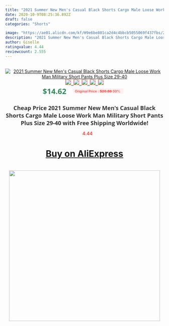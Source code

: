 ```yaml
---
title: "2021 Summer New Men's Casual Black Shorts Cargo Male Loose Work Man Military Short Pants Plus Size 29-40"
date: 2020-10-9T08:25:36.892Z
draft: false
categories: "Shorts"

image: "https://ae01.alicdn.com/kf/H9e6be801ca2d4c4bbcb5055069f437fbs/2021-Summer-New-Men-s-Casual-Black-Shorts-Cargo-Male-Loose-Work-Man-Military-Short-Pants.jpg"
description: "2021 Summer New Men's Casual Black Shorts Cargo Male Loose Work Man Military Short Pants Plus Size 29-40"
author: Giselle
ratingvalue: 4.44
reviewcount: 2.555
---
```

<br>
<div style="text-align: center;">
<a href="https://s.click.aliexpress.com/e/_AZI2JL" target="_blank" rel="nofollow noopener noreferrer"><img alt="2021 Summer New Men's Casual Black Shorts Cargo Male Loose Work Man Military Short Pants Plus Size 29-40" class="magnifier-image" src="https://ae01.alicdn.com/kf/H9e6be801ca2d4c4bbcb5055069f437fbs/2021-Summer-New-Men-s-Casual-Black-Shorts-Cargo-Male-Loose-Work-Man-Military-Short-Pants.jpg_640x640.jpg">
<br>
<img style="border:1px solid salmon" src="https://ae01.alicdn.com/kf/H9e6be801ca2d4c4bbcb5055069f437fbs/2021-Summer-New-Men-s-Casual-Black-Shorts-Cargo-Male-Loose-Work-Man-Military-Short-Pants.jpg_120x120.jpg">&nbsp;&nbsp;<img style="border:1px solid salmon" src="https://ae01.alicdn.com/kf/H8876917a3bcb4e4b8125f190086da23eV/2021-Summer-New-Men-s-Casual-Black-Shorts-Cargo-Male-Loose-Work-Man-Military-Short-Pants.jpg_120x120.jpg">&nbsp;&nbsp;<img style="border:1px solid salmon" src="https://ae01.alicdn.com/kf/H5bd72ae493d54655bef800540dddf15a2/2021-Summer-New-Men-s-Casual-Black-Shorts-Cargo-Male-Loose-Work-Man-Military-Short-Pants.jpg_120x120.jpg">&nbsp;&nbsp;<img style="border:1px solid salmon" src="https://ae01.alicdn.com/kf/Hca870c08b13c4c68bf6ab3ff16d13c64o/2021-Summer-New-Men-s-Casual-Black-Shorts-Cargo-Male-Loose-Work-Man-Military-Short-Pants.jpg_120x120.jpg">&nbsp;&nbsp;<img style="border:1px solid salmon" src="https://ae01.alicdn.com/kf/H33188f837244497485caba6c1161f56ck/2021-Summer-New-Men-s-Casual-Black-Shorts-Cargo-Male-Loose-Work-Man-Military-Short-Pants.jpg_120x120.jpg"></a></div><br0>
<div style="text-align: center;"><span style="background-color: white; border: 0px; box-sizing: border-box; color: seagreen; display: inline-block; font-family: &quot;open sans&quot; , &quot;arial&quot; , &quot;helvetica&quot; , sans-serif , &quot;heiti&quot;; font-size: 24px; font-stretch: inherit; font-weight: 700; line-height: inherit; margin: 0px 10px 0px 0px; padding: 0px; vertical-align: middle;">$14.62 </span>
<span style="background: rgb(255 , 241 , 241); border-radius: 3px; border: 0px; box-sizing: border-box; color: #ff4747; display: inline-block; font-family: inherit; font-size: 12px; font-stretch: inherit; font-style: inherit; font-variant: inherit; font-weight: 600; line-height: inherit; margin: 0px; padding: 2px 5px; transform: scale(0.9); vertical-align: middle;">Original Price : <b style="text-decoration: line-through;">$20.88 </b> 30%&nbsp;&nbsp;</span></div>
<h1 style="color: #333333; display: inline-block; font-family: &quot;open sans&quot; , &quot;arial&quot; , &quot;helvetica&quot; , sans-serif , &quot;heiti&quot;; font-size: 18px; font-stretch: inherit; font-weight: 700; text-align: center;">Cheap Price 2021 Summer New Men's Casual Black Shorts Cargo Male Loose Work Man Military Short Pants Plus Size 29-40 with Free Shipping Worldwide!</h1>
<div style="color: #ff4747; text-align: center;">
<img src="https://4.bp.blogspot.com/-M0ZcTcb-5uY/XleCXlxnR4I/AAAAAAAAAEc/OrjgMkXV1oMQFaCRZj5HQwOCBcu3w1FegCPcBGAYYCw/s1600/star.png" style="height: 15px;">&nbsp;<b>4.44</b></div>
<div class="button_cont" align="center"><a class="buynow_a" href="https://s.click.aliexpress.com/e/_AZI2JL" target="_blank" rel="nofollow noopener noreferrer"><H1>Buy on AliExpress</H1></a></div><br>
<div class="separator" style="clear: both; text-align: center;">
<img src="https://lh3.googleusercontent.com/-pTy5HemUv9M/XlePHvY0dAI/AAAAAAAAAE4/0nX5iRUoIWY8eMW9Dpxeirr157OZliDIgCLcBGAsYHQ/s1600/badge.gif" width="480">
</div>
